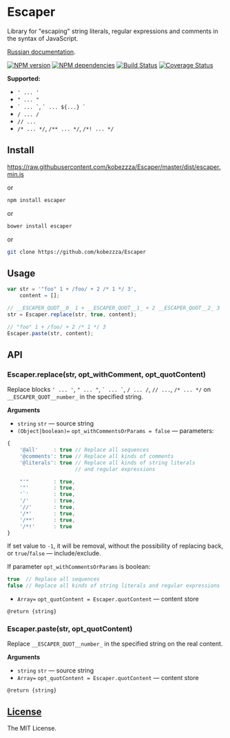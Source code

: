 # Escaper

Library for "escaping" string literals, regular expressions and comments in the syntax of JavaScript.

[Russian documentation](https://github.com/kobezzza/Escaper/blob/master/README.ru.md).

[![NPM version](http://img.shields.io/npm/v/escaper.svg?style=flat)](http://badge.fury.io/js/escaper)
[![NPM dependencies](http://img.shields.io/david/kobezzza/Escaper.svg?style=flat)](https://david-dm.org/kobezzza/escaper)
[![Build Status](http://img.shields.io/travis/kobezzza/Escaper.svg?style=flat&branch=master)](https://travis-ci.org/kobezzza/Escaper)
[![Coverage Status](http://img.shields.io/coveralls/kobezzza/Escaper.svg?style=flat)](https://coveralls.io/r/kobezzza/Escaper?branch=master)

**Supported:**

* `' ... '`
* `" ... "`
* `` ` ... ` ``, `` ` ... ${...} ` ``
* `/ ... /`
* `// ...`
* `/* ... */`, `/** ... */`, `/*! ... */`

## Install

https://raw.githubusercontent.com/kobezzza/Escaper/master/dist/escaper.min.js

or

```bash
npm install escaper
```

or

```bash
bower install escaper
```

or

```bash
git clone https://github.com/kobezzza/Escaper
```

## Usage

```js
var str = '"foo" 1 + /foo/ + 2 /* 1 */ 3',
	content = [];

// __ESCAPER_QUOT__0_ 1 + __ESCAPER_QUOT__1_ + 2 __ESCAPER_QUOT__2_ 3
str = Escaper.replace(str, true, content);

// "foo" 1 + /foo/ + 2 /* 1 */ 3
Escaper.paste(str, content);
```

## API

### Escaper.replace(str, opt_withComment, opt_quotContent)

Replace blocks `' ... '`, `" ... "`, `` ` ... ` ``, `/ ... /`, `// ...`, `/* ... */` on
`__ESCAPER_QUOT__number_` in the specified string.

**Arguments**

* `string` `str` — source string
* `(Object|boolean)=` `opt_withCommentsOrParams = false` — parameters:

```js
{
	'@all'     : true // Replace all sequences
	'@comments': true // Replace all kinds of comments
	'@literals': true // Replace all kinds of string literals
	                  // and regular expressions

	"'"        : true,
	'"'        : true,
	'`'        : true,
	'/'        : true,
	'//'       : true,
	'/*'       : true,
	'/**'      : true,
	'/*!'      : true
}
```

If set value to `-1`, it will be removal, without the possibility of replacing back,
or `true`/`false` — include/exclude.

If parameter `opt_withCommentsOrParams` is boolean:

```js
true  // Replace all sequences
false // Replace all kinds of string literals and regular expressions
```

* `Array=` `opt_quotContent = Escaper.quotContent` — content store

`@return {string}`

### Escaper.paste(str, opt_quotContent)

Replace `__ESCAPER_QUOT__number_` in the specified string on the real content.

**Arguments**

* `string` `str` — source string
* `Array=` `opt_quotContent = Escaper.quotContent` — content store

`@return {string}`

## [License](https://github.com/kobezzza/Escaper/blob/master/LICENSE)

The MIT License.
